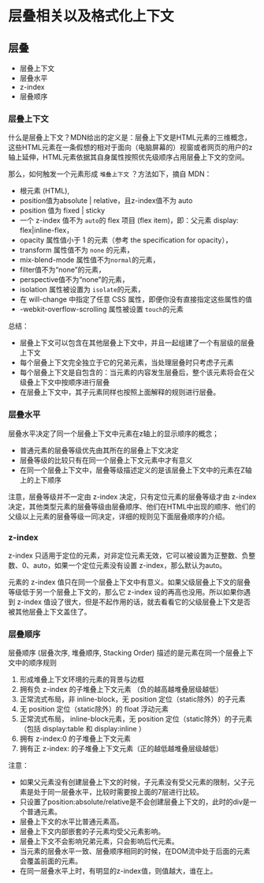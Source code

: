 # 层叠相关以及格式化上下文

## 层叠

+ 层叠上下文
+ 层叠水平
+ z-index
+ 层叠顺序

### 层叠上下文

什么是层叠上下文？MDN给出的定义是：层叠上下文是HTML元素的三维概念，这些HTML元素在一条假想的相对于面向（电脑屏幕的）视窗或者网页的用户的z轴上延伸，HTML元素依据其自身属性按照优先级顺序占用层叠上下文的空间。

那么，如何触发一个元素形成 `堆叠上下文` ？方法如下，摘自 MDN：

+ 根元素 (HTML),
+ position值为absolute | relative，且z-index值不为 auto
+ position 值为 fixed | sticky
+ 一个 z-index 值不为 `auto`的 flex 项目 (flex item)，即：父元素 display: flex|inline-flex，
+ opacity 属性值小于 1 的元素（参考 the specification for opacity），
+ transform 属性值不为 `none` 的元素，
+ mix-blend-mode 属性值不为`normal`的元素，
+ filter值不为“none”的元素，
+ perspective值不为“none”的元素，
+ isolation 属性被设置为 `isolate`的元素，
+ 在 will-change 中指定了任意 CSS 属性，即便你没有直接指定这些属性的值
+ -webkit-overflow-scrolling 属性被设置 `touch`的元素

总结：

+ 层叠上下文可以包含在其他层叠上下文中，并且一起组建了一个有层级的层叠上下文
+ 每个层叠上下文完全独立于它的兄弟元素，当处理层叠时只考虑子元素
+ 每个层叠上下文是自包含的：当元素的内容发生层叠后，整个该元素将会在父级叠上下文中按顺序进行层叠
+ 在层叠上下文中，其子元素同样也按照上面解释的规则进行层叠。

### 层叠水平

层叠水平决定了同一个层叠上下文中元素在z轴上的显示顺序的概念；

+ 普通元素的层叠等级优先由其所在的层叠上下文决定
+ 层叠等级的比较只有在同一个层叠上下文元素中才有意义
+ 在同一个层叠上下文中，层叠等级描述定义的是该层叠上下文中的元素在Z轴上的上下顺序

注意，层叠等级并不一定由 z-index 决定，只有定位元素的层叠等级才由 z-index 决定，其他类型元素的层叠等级由层叠顺序、他们在HTML中出现的顺序、他们的父级以上元素的层叠等级一同决定，详细的规则见下面层叠顺序的介绍。

### z-index

z-index 只适用于定位的元素，对非定位元素无效，它可以被设置为正整数、负整数、0、auto，如果一个定位元素没有设置 z-index，那么默认为auto。

元素的 z-index 值只在同一个层叠上下文中有意义。如果父级层叠上下文的层叠等级低于另一个层叠上下文的，那么它 z-index 设的再高也没用。所以如果你遇到 z-index 值设了很大，但是不起作用的话，就去看看它的父级层叠上下文是否被其他层叠上下文盖住了。

### 层叠顺序

层叠顺序 (层叠次序, 堆叠顺序, Stacking Order) 描述的是元素在同一个层叠上下文中的顺序规则

1. 形成堆叠上下文环境的元素的背景与边框
2. 拥有负 z-index 的子堆叠上下文元素 （负的越高越堆叠层级越低）
3. 正常流式布局，非 inline-block，无 position 定位（static除外）的子元素
4. 无 position 定位（static除外）的 float 浮动元素
5. 正常流式布局， inline-block元素，无 position 定位（static除外）的子元素（包括 display:table 和 display:inline ）
6. 拥有 z-index:0 的子堆叠上下文元素
7. 拥有正 z-index: 的子堆叠上下文元素（正的越低越堆叠层级越低）

注意：

+ 如果父元素没有创建层叠上下文的时候，子元素没有受父元素的限制，父子元素是处于同一层叠水平，比较时需要按上面的7层进行比较。
+ 只设置了position:absolute/relative是不会创建层叠上下文的，此时的div是一个普通元素。
+ 层叠上下文的水平比普通元素高。
+ 层叠上下文内部嵌套的子元素均受父元素影响。
+ 层叠上下文不会影响兄弟元素，只会影响后代元素。
+ 当元素的层叠水平一致、层叠顺序相同的时候，在DOM流中处于后面的元素会覆盖前面的元素。
+ 在同一层叠水平上时，有明显的z-index值，则值越大，谁在上。